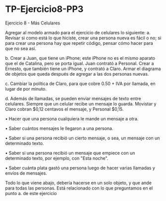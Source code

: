 # TP-Ejercicio8-PP3
Ejercicio 8 - Más Celulares

Agregar al modelo armado para el ejercicio de celulares lo siguiente:
a. Revisar si como está lo que hiciste, crear una persona nueva es fácil o no; si para 
crear una persona hay que repetir código, pensar cómo hacer para que no sea así.

b. Crear a Juan, que tiene un iPhone; este iPhone no es el mismo aparato que el de 
Catalina, pero se porta igual. Juan contrató a Personal.
Crear a Ernesto, que también tiene un iPhone, y contrató a Claro.
Armar el diagrama de objetos que queda después de agregar a las dos personas 
nuevas.

c. Cambiar la política de Claro, para que cobre 0.50 + IVA por llamada, en lugar de por 
minuto.

d. Además de llamadas, se pueden enviar mensajes de texto entre celulares. Siempre 
que un celular recibe un mensaje lo guarda. Movistar y Claro cobran $0,12 centavos 
el mensaje, y Personal $0,15.

• Hacer que una persona cualquiera le mande un mensaje a otra.

• Saber cuántos mensajes le llegaron a una persona.

• Saber si una persona recibió un cierto mensaje, o sea, un mensaje con un 
determinado texto.

• Saber si una persona recibió un mensaje que empiece con un determinado 
texto, por ejemplo, con "Esta noche".

• Saber cuánta plata gastó una persona luego de hacer varias llamadas y 
envíos de mensajes.

Todo lo que viene abajo, debería hacerse en un solo objeto, y que ande para todas las 
personas. Está relacionado con lo que preguntamos en el punto a. de este ejercicio
